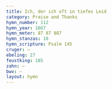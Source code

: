 ```yaml
---
title: Ich, der ich oft in tiefes Leid
category: Praise and Thanks
hymn_number: 112
hymn_year: 1667
hymn_meter: 87 87 887
hymn_stanzas: 18
hymn_scripture: Psalm 145
cruger: —
ebeling: 27
feustking: 185
zahn: —
bwv: —
layout: hymn
---
```

<br>

